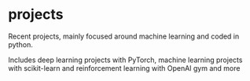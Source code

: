 # projects
Recent projects, mainly focused around machine learning and coded in python.

Includes deep learning projects with PyTorch, machine learning projects with scikit-learn and reinforcement learning with OpenAI gym and more

